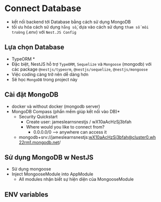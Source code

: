 # Connect Database
- kết nối backend tới Database bằng cách sử dụng MongoDB
- tối ưu hóa cách sử dụng `hằng số`, dựa vào cách sử dụng `tham số môi trường` (.env) với `Nest.JS Config`

## Lựa chọn Database 
- TypeORM *
- Đặc biệt, NestJS hỗ trợ `TypeORM`, `Sequelize` và `Mongoose` (mongodb) với các package
`@nestjs/typeorm`, `@nestjs/sequelize`, `@nestjs/mongoose`
- Việc coding càng trở nên dễ dàng hơn 
- Sẽ học `MongoDB` trong project này

## Cài đặt MongoDB
- docker và without docker (mongodb server)
- MongoDB Compass (phần mềm giúp kết nối vào DB)*
    - Security Quickstart
        - Create user: jameslearnsnestjs / wX10aAcHzSj3bfah
        - Where would you like to connect from?
            - 0.0.0.0/0 --> anywhere can access it
    - mongodb+srv://jameslearnsnestjs:wX10aAcHzSj3bfah@cluster0.wh22rm1.mongodb.net/

## Sử dụng MongoDB w NestJS 
- Sử dụng mongoose 
- Inject MongooseModule into AppModule
    - All modules nhận biết sự hiện diện của MongooseModule

## ENV variables 
